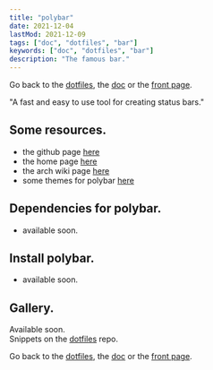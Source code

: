 ```yaml
---
title: "polybar"
date: 2021-12-04
lastMod: 2021-12-09
tags: ["doc", "dotfiles", "bar"]
keywords: ["doc", "dotfiles", "bar"]
description: "The famous bar."
---
```

Go back to the [dotfiles](/public/doc/config/dotfiles), the [doc](/public/doc/config) or the [front page](/public).  

"A fast and easy to use tool for creating status bars."

## Some resources.
- the github page [here](https://github.com/polybar/polybar)
- the home page [here](https://polybar.github.io/)
- the arch wiki page [here](https://wiki.archlinux.org/title/Polybar)
- some themes for polybar [here](https://github.com/adi1090x/polybar-themes)


## Dependencies for polybar.
- available soon.

## Install polybar.
- available soon.

## Gallery.
Available soon.  
Snippets on the [dotfiles](https://github.com/a2n-s/dotfiles#4-gallery-toc) repo.

Go back to the [dotfiles](/public/doc/config/dotfiles), the [doc](/public/doc/config) or the [front page](/public).  

[`spectrWM-baraction.sh`]: https://github.com/a2n-s/dotfiles/blob/main/scripts/spectrWM-baraction.sh
